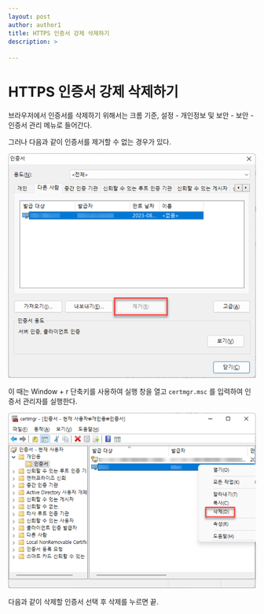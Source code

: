 ```yaml
---
layout: post
author: author1
title: HTTPS 인증서 강제 삭제하기
description: >

---
```


# HTTPS 인증서 강제 삭제하기

브라우저에서 인증서를 삭제하기 위해서는
크롬 기준, 설정 - 개인정보 및 보안 - 보안 - 인증서 관리 메뉴로 들어간다.

그러나 다음과 같이 인증서를 제거할 수 없는 경우가 있다.

![crt-01](/img/tip/crt-01.png)

이 때는 Window + r 단축키를 사용하여 실행 창을 열고 `certmgr.msc` 를 입력하여 인증서 관리자를 실행한다.

![crt-02](/img/tip/crt-02.png)

다음과 같이 삭제할 인증서 선택 후 삭제를 누르면 끝.
